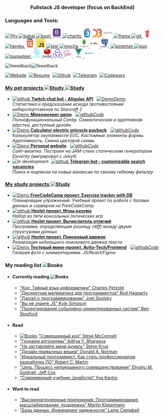 <h3 align="center">Fullstack JS developer (focus on BackEnd)</h3>


### Languages and Tools:

<p align="left">
 <a href="https://www.11ty.dev/" target="_blank"> <img src="https://gist.githubusercontent.com/vivek32ta/c7f7bf583c1fb1c58d89301ea40f37fd/raw/f4c85cce5790758286b8f155ef9a177710b995df/11ty.svg" alt="11ty" width="30" height="30"/> </a> <a href="https://babeljs.io/" target="_blank"> <img src="https://www.vectorlogo.zone/logos/babeljs/babeljs-icon.svg" alt="babel" width="30" height="30"/> </a> <a href="https://www.gnu.org/software/bash/" target="_blank"> <img src="https://www.vectorlogo.zone/logos/gnu_bash/gnu_bash-icon.svg" alt="bash" width="30" height="30"/> </a> <a href="https://getbootstrap.com" target="_blank"> <img src="https://raw.githubusercontent.com/devicons/devicon/master/icons/bootstrap/bootstrap-plain-wordmark.svg" alt="bootstrap" width="30" height="30"/> </a> <a href="https://www.chartjs.org" target="_blank"> <img src="https://www.chartjs.org/media/logo-title.svg" alt="chartjs" width="30" height="30"/> </a> <a href="https://www.w3schools.com/css/" target="_blank"> <img src="https://raw.githubusercontent.com/devicons/devicon/master/icons/css3/css3-original-wordmark.svg" alt="css3" width="30" height="30"/> </a> <a href="https://d3js.org/" target="_blank"> <img src="https://raw.githubusercontent.com/devicons/devicon/master/icons/d3js/d3js-original.svg" alt="d3js" width="30" height="30"/> </a> <a href="https://expressjs.com" target="_blank"> <img src="https://raw.githubusercontent.com/devicons/devicon/master/icons/express/express-original-wordmark.svg" alt="express" width="30" height="30"/> </a> <a href="https://www.figma.com/" target="_blank"> <img src="https://www.vectorlogo.zone/logos/figma/figma-icon.svg" alt="figma" width="30" height="30"/> </a> <a href="https://git-scm.com/" target="_blank"> <img src="https://www.vectorlogo.zone/logos/git-scm/git-scm-icon.svg" alt="git" width="30" height="30"/> </a> <a href="https://gulpjs.com" target="_blank"> <img src="https://raw.githubusercontent.com/devicons/devicon/master/icons/gulp/gulp-plain.svg" alt="gulp" width="30" height="30"/> </a> <a href="https://heroku.com" target="_blank"> <img src="https://www.vectorlogo.zone/logos/heroku/heroku-icon.svg" alt="heroku" width="30" height="30"/> </a> <a href="https://www.w3.org/html/" target="_blank"> <img src="https://raw.githubusercontent.com/devicons/devicon/master/icons/html5/html5-original-wordmark.svg" alt="html5" width="30" height="30"/> </a> <a href="https://developer.mozilla.org/en-US/docs/Web/JavaScript" target="_blank"> <img src="https://raw.githubusercontent.com/devicons/devicon/master/icons/javascript/javascript-original.svg" alt="javascript" width="30" height="30"/> </a> <a href="https://jestjs.io" target="_blank"> <img src="https://www.vectorlogo.zone/logos/jestjsio/jestjsio-icon.svg" alt="jest" width="30" height="30"/> </a> <a href="https://mochajs.org" target="_blank"> <img src="https://www.vectorlogo.zone/logos/mochajs/mochajs-icon.svg" alt="mocha" width="30" height="30"/> </a> <a href="https://www.mongodb.com/" target="_blank"> <img src="https://raw.githubusercontent.com/devicons/devicon/master/icons/mongodb/mongodb-original-wordmark.svg" alt="mongodb" width="30" height="30"/> </a> <a href="https://nodejs.org" target="_blank"> <img src="https://raw.githubusercontent.com/devicons/devicon/master/icons/nodejs/nodejs-original-wordmark.svg" alt="nodejs" width="30" height="30"/> </a> <a href="https://www.postgresql.org" target="_blank"> <img src="https://raw.githubusercontent.com/devicons/devicon/master/icons/postgresql/postgresql-original-wordmark.svg" alt="postgresql" width="30" height="30"/> </a> <a href="https://postman.com" target="_blank"> <img src="https://www.vectorlogo.zone/logos/getpostman/getpostman-icon.svg" alt="postman" width="30" height="30"/> </a> <a href="https://pugjs.org" target="_blank"> <img src="https://cdn.worldvectorlogo.com/logos/pug.svg" alt="pug" width="30" height="30"/> </a> <a href="https://github.com/puppeteer/puppeteer" target="_blank"> <img src="https://www.vectorlogo.zone/logos/pptrdev/pptrdev-official.svg" alt="puppeteer" width="30" height="30"/> </a> <a href="https://reactjs.org/" target="_blank"> <img src="https://raw.githubusercontent.com/devicons/devicon/master/icons/react/react-original-wordmark.svg" alt="react" width="30" height="30"/> </a> <a href="https://redis.io" target="_blank"> <img src="https://raw.githubusercontent.com/devicons/devicon/master/icons/redis/redis-original-wordmark.svg" alt="redis" width="30" height="30"/> </a> <a href="https://redux.js.org" target="_blank"> <img src="https://raw.githubusercontent.com/devicons/devicon/master/icons/redux/redux-original.svg" alt="redux" width="30" height="30"/> </a> <a href="https://sass-lang.com" target="_blank"> <img src="https://raw.githubusercontent.com/devicons/devicon/master/icons/sass/sass-original.svg" alt="sass" width="30" height="30"/> </a> <a href="https://vuejs.org/" target="_blank"> <img src="https://raw.githubusercontent.com/devicons/devicon/master/icons/vuejs/vuejs-original-wordmark.svg" alt="vuejs" width="30" height="30"/> </a> <a href="https://webpack.js.org" target="_blank"> <img src="https://raw.githubusercontent.com/devicons/devicon/d00d0969292a6569d45b06d3f350f463a0107b0d/icons/webpack/webpack-original-wordmark.svg" alt="webpack" width="30" height="30"/> </a> <br></p>

<p><img src="https://github-readme-stats.vercel.app/api/top-langs?username=feeedback&show_icons=true&locale=en&layout=compact" alt="feeedback"  height="165" /><img  src="https://github-readme-stats.vercel.app/api?username=feeedback&show_icons=true&locale=en" alt="feeedback" height="165"/></p>

[![Website](https://img.shields.io/badge/Website-%2390E59A.svg?style=for-the-badge&logo=influxdb&logoColor=darkgreen&color=f7f7f5)](https://risok.now.sh)&nbsp;
[![Resume](https://img.shields.io/badge/Resume-%234A5F88.svg?style=for-the-badge&logo=habr&logoColor=4A5F88&color=f7f7f5)](https://career.habr.com/risok)&nbsp;
[![Github](https://img.shields.io/badge/GitHub-%23FFFFFF.svg?style=for-the-badge&logo=github&logoColor=black&color=f7f7f5)](https://github.com/feeedback)&nbsp;
[![Telegram](https://img.shields.io/badge/Telegram-%230077B5.svg?style=for-the-badge&logo=Telegram&logoColor=white&color=f7f7f5)](https://t.me/risok)&nbsp;
[![Codewars](https://img.shields.io/badge/Codewars-%23B1361E.svg?style=for-the-badge&logo=Codewars&logoColor=B1361E&color=f7f7f5)](https://www.codewars.com/users/risok)&nbsp;
<!-- [![LinkedIn](https://img.shields.io/badge/LinkedIn-%230A66C2.svg?style=for-the-badge&logo=LinkedIn&logoColor=0A66C2&color=f7f7f5)](https://www.linkedin.com/in/risok) -->


### [My pet projects <img src="https://svgshare.com/i/XBc.svg" alt="Study" height="20"> <img src="https://svgshare.com/i/XCV.svg" alt="Study" height="18">](https://github.com/search?q=%40feeedback+%23pet-project)

*   [<img src="https://simpleicons.org/icons/github.svg" alt="github" height="16"> **Twitch chat bot - Aligulac API**](https://github.com/feeedback/twitch_chat_bot_aligulac)&nbsp;&nbsp;&nbsp;[<img src="https://svgshare.com/i/XDD.svg" alt="Demo" height="16">_Demo_](https://www.twitch.tv/aligulac_bot)    
    _Cтатистика и предсказание исхода противостояний киберспортсменов по Starcraft 2_
*   [<img src="https://svgshare.com/i/XDD.svg" alt="Demo" height="16"> **Minesweeper game**](https://feeedback.github.io/minesweeper-project)&nbsp;&nbsp;&nbsp;[<img src="https://simpleicons.org/icons/github.svg" alt="github" height="16">_Code_](https://github.com/feeedback/twitch_chat_bot_aligulac)  
    _Полнофункциональный Сапёр. Семантическая и адаптивная вёрстка, доступный дизайн_
*   [<img src="https://svgshare.com/i/XDD.svg" alt="Demo" height="16"> **Calculator electric unicycle payback**](https://feeedback.github.io/calcEUCPayback)&nbsp;&nbsp;&nbsp;[<img src="https://simpleicons.org/icons/github.svg" alt="github" height="16">_Code_](https://github.com/feeedback/calcEUCPayback)  
    _Калькулятор окупаемости EUC. Кастомные элементы формы. Адаптивность. Смена цветовой схемы_
*   [<img src="https://svgshare.com/i/XDD.svg" alt="Demo" height="16"> **Personal website**](https://risok.now.sh)&nbsp;&nbsp;&nbsp;[<img src="https://simpleicons.org/icons/github.svg" alt="github" height="16">_Code_](https://github.com/feeedback/feeedback.github.io)  
    _Сайт-визитка. Построен на JAM-стеке статическим генератором Eleventy (мигрировал с Jekyll)_
 *   <img src="https://svgshare.com/i/XBx.svg" alt="In development" height="18">&nbsp;&nbsp;[<img src="https://simpleicons.org/icons/github.svg" alt="github" height="16"> **Telegram bot - customizable search vacancies**](https://github.com/feeedback/vacancies_bot)   
    _Поиск и подписки на новые вакансии по своему гибкому фильтру_   
    
### [My study projects <img src="https://svgshare.com/i/XDg.svg" alt="Study" height="22">](https://github.com/search?q=%40feeedback+%23study-project)

*   [<img src="https://svgshare.com/i/XDD.svg" alt="Demo" height="16"> **FreeCodeCamp проект. Exercise tracker with DB**](https://glitch.com/edit/#!/exercise-tracker-risok)  
    _Планировщик упражнений. Учебный проект по работе с базами данных и сервером на FreeCodeCamp._
*   [<img src="https://simpleicons.org/icons/github.svg" alt="github" height="16"> **Hexlet проект. Игры разума**](https://github.com/feeedback/backend-project-lvl1)  
    _Набор из пяти консольных логических игр_
*   [<img src="https://simpleicons.org/icons/github.svg" alt="github" height="16"> **Hexlet проект. Вычислитель отличий**](https://github.com/feeedback/backend-project-lvl2)  
    _Программа, определяющая разницу (diff) между двумя структурами данных_
*   [<img src="https://simpleicons.org/icons/github.svg" alt="github" height="16"> **Hexlet проект. Поисковый движок**](https://github.com/feeedback/js-algorithms-project-lvl1)   
    _Реализация небольшого поискового движка текста_
*   [<img src="https://svgshare.com/i/XDD.svg" alt="Demo" height="16"> **Тестовый мини-проект. Avito-Tech/Frontend**](https://feeedback.github.io/safedeal-frontend-trainee)&nbsp;&nbsp;&nbsp;[<img src="https://simpleicons.org/icons/github.svg" alt="github" height="16">_Code_](https://github.com/feeedback/safedeal-frontend-trainee)  
    _Галерея фото с комментариями. JS/React/Figma_

### My reading list <img src="https://svgshare.com/i/XSx.svg" alt="Books" height="16">

* #### Currently reading <img src="https://svgshare.com/i/XRx.svg" alt="Books" height="16"> 
   * ["Код. Тайный язык информатики" Charles Petzold](https://www.goodreads.com/book/show/27154723)
   * ["Дискретная математика для программистов" Rod Haggarty](https://www.goodreads.com/book/show/37813802)
   * ["Джоэл о программировании" Joel Spolsky](https://www.goodreads.com/book/show/10423905)
   * ["Вы не знаете JS" Kyle Simpson](https://www.goodreads.com/series/139311-you-don-t-know-js)    
   * ["Проектирование событийно-ориентированных систем" Ben Stopford](https://www.goodreads.com/book/show/39793332-designing-event-driven-systems)

* #### Read
   * [<img src="https://svgshare.com/i/XTo.svg" alt="Books" height="16">](https://www.youtube.com/playlist?list=PL6p_PPKPl9GDGPAFKaSXbmDdzA2J1da4U) ["Совершенный код" Steve McConnell](https://www.goodreads.com/book/show/10543427)
   * ["Грокаем алгоритмы" Aditya Y. Bhargava](https://www.goodreads.com/book/show/34180676)
   * ["Не заставляйте меня думать" Steve Krug](https://www.goodreads.com/book/show/41149839)
   * ["Дизайн привычных вещей" Donald A. Norman](https://www.goodreads.com/book/show/16031296)
   * ["Идеальный программист. Как стать профессионалом разработки ПО" Robert C. Martin](https://www.goodreads.com/book/show/28690116)
   * ["Цель. Процесс непрерывного совершенствования" Eliyahu M. Goldratt, Jeff Cox](https://www.goodreads.com/book/show/12792573)
   * ["Современный учебник JavaScript" Ilya Kantor](https://learn.javascript.ru/)

* #### Want to read
   * ["Высоконагруженные приложения. Программирование, масштабирование, поддержка" Martin Kleppmann](https://www.goodreads.com/book/show/38736596)
   * ["Базы данных. Инжиниринг надежности" Laine Campbell](https://www.goodreads.com/book/show/52692951)


